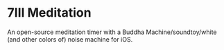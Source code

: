 #  7III Meditation
An open-source meditation timer with a Buddha Machine/soundtoy/white (and other colors of) noise machine for iOS.

